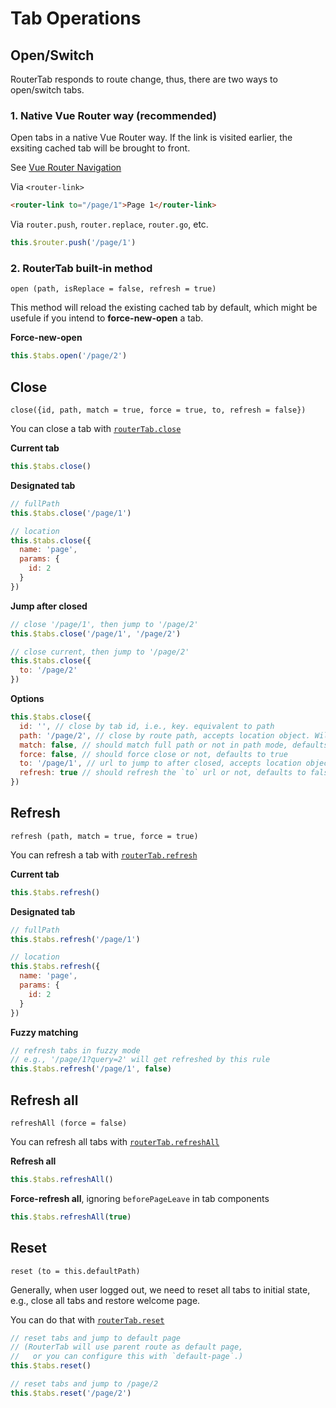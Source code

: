 # Tab Operations

## Open/Switch

RouterTab responds to route change, thus, there are two ways to open/switch tabs.

### 1. Native Vue Router way (recommended)

Open tabs in a native Vue Router way. If the link is visited earlier, the exsiting cached tab will be brought to front.

See [Vue Router Navigation](https://router.vuejs.org/guide/essentials/navigation.html)

Via `<router-link>`

```html
<router-link to="/page/1">Page 1</router-link>
```

Via `router.push`, `router.replace`, `router.go`, etc.

```javascript
this.$router.push('/page/1')
```

### 2. RouterTab built-in method

`open (path, isReplace = false, refresh = true)`

This method will reload the existing cached tab by default, which might be usefule if you intend to **force-new-open** a tab.

<doc-links api="#routertab-open" demo="/default/" />

**Force-new-open**

```javascript
this.$tabs.open('/page/2')
```

## Close

`close({id, path, match = true, force = true, to, refresh = false})`

You can close a tab with [`routerTab.close`](../../api/README.md#routertab-close)

<doc-links api="#routertab-close" demo="/default/" />

**Current tab**

```js
this.$tabs.close()
```

**Designated tab**

```js
// fullPath
this.$tabs.close('/page/1')

// location
this.$tabs.close({
  name: 'page',
  params: {
    id: 2
  }
})
```

**Jump after closed**

```js
// close '/page/1', then jump to '/page/2'
this.$tabs.close('/page/1', '/page/2')

// close current, then jump to '/page/2'
this.$tabs.close({
  to: '/page/2'
})
```

**Options**

```js
this.$tabs.close({
  id: '', // close by tab id, i.e., key. equivalent to path
  path: '/page/2', // close by route path, accepts location object. Will close current tab if neither id nor path is provided.
  match: false, // should match full path or not in path mode, defaults to true
  force: false, // should force close or not, defaults to true
  to: '/page/1', // url to jump to after closed, accepts location object.
  refresh: true // should refresh the `to` url or not, defaults to false
})
```

## Refresh

`refresh (path, match = true, force = true)`

You can refresh a tab with [`routerTab.refresh`](../../api/README.md#routertab-refresh)

<doc-links api="#routertab-refresh" demo="/default/" />

**Current tab**

```js
this.$tabs.refresh()
```

**Designated tab**

```js
// fullPath
this.$tabs.refresh('/page/1')

// location
this.$tabs.refresh({
  name: 'page',
  params: {
    id: 2
  }
})
```

**Fuzzy matching**

```js
// refresh tabs in fuzzy mode
// e.g., '/page/1?query=2' will get refreshed by this rule
this.$tabs.refresh('/page/1', false)
```

## Refresh all

`refreshAll (force = false)`

You can refresh all tabs with [`routerTab.refreshAll`](../../api/README.md#routertab-refreshall)

**Refresh all**

```js
this.$tabs.refreshAll()
```

**Force-refresh all**, ignoring `beforePageLeave` in tab components

```js
this.$tabs.refreshAll(true)
```

## Reset

`reset (to = this.defaultPath)`

Generally, when user logged out, we need to reset all tabs to initial state, e.g., close all tabs and restore welcome page.

You can do that with [`routerTab.reset`](../../api/README.md#routertab-reset)

```js
// reset tabs and jump to default page
// (RouterTab will use parent route as default page,
//   or you can configure this with `default-page`.)
this.$tabs.reset()

// reset tabs and jump to /page/2
this.$tabs.reset('/page/2')
```
